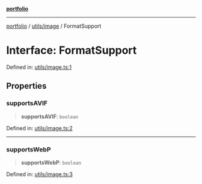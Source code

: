 [**portfolio**](../../../README.md)

***

[portfolio](../../../modules.md) / [utils/image](../README.md) / FormatSupport

# Interface: FormatSupport

Defined in: [utils/image.ts:1](https://github.com/tnorlund/Portfolio/blob/dc88d24f14a4a01a7ec0eb234c18ceca99de74b9/portfolio/utils/image.ts#L1)

## Properties

### supportsAVIF

> **supportsAVIF**: `boolean`

Defined in: [utils/image.ts:2](https://github.com/tnorlund/Portfolio/blob/dc88d24f14a4a01a7ec0eb234c18ceca99de74b9/portfolio/utils/image.ts#L2)

***

### supportsWebP

> **supportsWebP**: `boolean`

Defined in: [utils/image.ts:3](https://github.com/tnorlund/Portfolio/blob/dc88d24f14a4a01a7ec0eb234c18ceca99de74b9/portfolio/utils/image.ts#L3)
